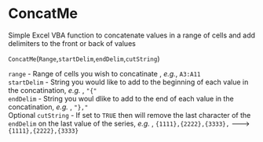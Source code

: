 ConcatMe
========

Simple Excel VBA function to concatenate values in a range of cells and add delimiters to the front or back of values  


`ConcatMe`(`Range`,`startDelim`,`endDelim`,`cutString`)

`range` - Range of cells you wish to concatinate , *e.g.*, `A3:A11`<br>
`startDelim` - String you would like to add to the beginning of each value in the concatination, *e.g.* , `"{"`<br>
`endDelim` - String you woul dlike to add to the end of each value in the concatination, *e.g.* , `"},"`<br>
Optional `cutString` - If set to `TRUE` then will remove the last character of the `endDelim` on the last value of the series, *e.g.* , `{1111},{2222},{3333},` ---> `{1111},{2222},{3333}`
